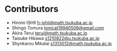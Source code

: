 Contributors
============

* Hiromi ISHII <h-ishii@math.tsukuba.ac.jp>
* Shingo Tomura <tomcat19940508@gmail.com>
* Akira Terui <terui@math.tsukuba.ac.jp>
* Taisuke Hikawa <s1210822@u.tsukuba.ac.jp>
* Shynkarou Mikalai <s1313012@math.tsukuba.ac.jp>